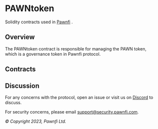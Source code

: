 # PAWNtoken

Solidity contracts used in [Pawnfi](https://pawnfi.com/) .

## Overview

The PAWNtoken contract is responsible for managing the PAWN token, which is a governance token in Pawnfi protocol.


## Contracts


## Discussion

For any concerns with the protocol, open an issue or visit us on [Discord](https://discord.com/invite/pawnfi) to discuss.

For security concerns, please email [support@security.pawnfi.com](mailto:support@security.pawnfi.com).

_© Copyright 2023, Pawnfi Ltd._

